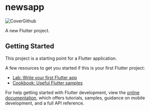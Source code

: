 # newsapp
![CoverGithub](https://github.com/cerbyMP/hicham-stitou/assets/132420800/decc59e8-5745-449f-822c-d6a19a71bb1e)

A new Flutter project.

## Getting Started

This project is a starting point for a Flutter application.

A few resources to get you started if this is your first Flutter project:

- [Lab: Write your first Flutter app](https://docs.flutter.dev/get-started/codelab)
- [Cookbook: Useful Flutter samples](https://docs.flutter.dev/cookbook)

For help getting started with Flutter development, view the
[online documentation](https://docs.flutter.dev/), which offers tutorials,
samples, guidance on mobile development, and a full API reference.
